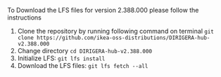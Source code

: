 To Download the LFS files for version 2.388.000 please follow the instructions

1. Clone the repository by running following command on terminal `git clone https://github.com/ikea-oss-distributions/DIRIGERA-hub-v2.388.000`
2. Change directory `cd DIRIGERA-hub-v2.388.000`
3. Initialize LFS: `git lfs install`
4. Download the LFS files: `git lfs fetch --all`
